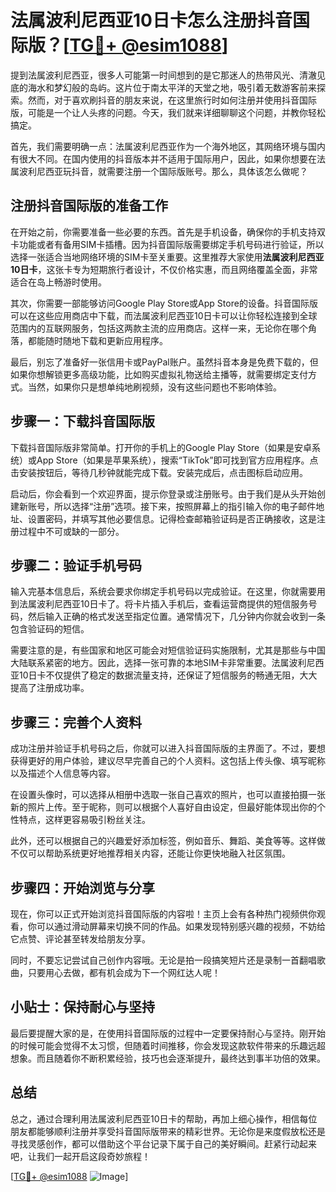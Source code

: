 # 法属波利尼西亚10日卡怎么注册抖音国际版？[[TG💪+ @esim1088](https://t.me/s/esim1088)]

提到法属波利尼西亚，很多人可能第一时间想到的是它那迷人的热带风光、清澈见底的海水和梦幻般的岛屿。这片位于南太平洋的天堂之地，吸引着无数游客前来探索。然而，对于喜欢刷抖音的朋友来说，在这里旅行时如何注册并使用抖音国际版，可能是一个让人头疼的问题。今天，我们就来详细聊聊这个问题，并教你轻松搞定。

首先，我们需要明确一点：法属波利尼西亚作为一个海外地区，其网络环境与国内有很大不同。在国内使用的抖音版本并不适用于国际用户，因此，如果你想要在法属波利尼西亚玩抖音，就需要注册一个国际版账号。那么，具体该怎么做呢？

## 注册抖音国际版的准备工作

在开始之前，你需要准备一些必要的东西。首先是手机设备，确保你的手机支持双卡功能或者有备用SIM卡插槽。因为抖音国际版需要绑定手机号码进行验证，所以选择一张适合当地网络环境的SIM卡至关重要。这里推荐大家使用**法属波利尼西亚10日卡**，这张卡专为短期旅行者设计，不仅价格实惠，而且网络覆盖全面，非常适合在岛上畅游时使用。

其次，你需要一部能够访问Google Play Store或App Store的设备。抖音国际版可以在这些应用商店中下载，而法属波利尼西亚10日卡可以让你轻松连接到全球范围内的互联网服务，包括这两款主流的应用商店。这样一来，无论你在哪个角落，都能随时随地下载和更新应用程序。

最后，别忘了准备好一张信用卡或PayPal账户。虽然抖音本身是免费下载的，但如果你想解锁更多高级功能，比如购买虚拟礼物送给主播等，就需要绑定支付方式。当然，如果你只是想单纯地刷视频，没有这些问题也不影响体验。

## 步骤一：下载抖音国际版

下载抖音国际版非常简单。打开你的手机上的Google Play Store（如果是安卓系统）或App Store（如果是苹果系统），搜索“TikTok”即可找到官方应用程序。点击安装按钮后，等待几秒钟就能完成下载。安装完成后，点击图标启动应用。

启动后，你会看到一个欢迎界面，提示你登录或注册账号。由于我们是从头开始创建新账号，所以选择“注册”选项。接下来，按照屏幕上的指引输入你的电子邮件地址、设置密码，并填写其他必要信息。记得检查邮箱验证码是否正确接收，这是注册过程中不可或缺的一部分。

## 步骤二：验证手机号码

输入完基本信息后，系统会要求你绑定手机号码以完成验证。在这里，你就需要用到法属波利尼西亚10日卡了。将卡片插入手机后，查看运营商提供的短信服务号码，然后输入正确的格式发送至指定位置。通常情况下，几分钟内你就会收到一条包含验证码的短信。

需要注意的是，有些国家和地区可能会对短信验证码实施限制，尤其是那些与中国大陆联系紧密的地方。因此，选择一张可靠的本地SIM卡非常重要。法属波利尼西亚10日卡不仅提供了稳定的数据流量支持，还保证了短信服务的畅通无阻，大大提高了注册成功率。

## 步骤三：完善个人资料

成功注册并验证手机号码之后，你就可以进入抖音国际版的主界面了。不过，要想获得更好的用户体验，建议尽早完善自己的个人资料。这包括上传头像、填写昵称以及描述个人信息等内容。

在设置头像时，可以选择从相册中选取一张自己喜欢的照片，也可以直接拍摄一张新的照片上传。至于昵称，则可以根据个人喜好自由设定，但最好能体现出你的个性特点，这样更容易吸引粉丝关注。

此外，还可以根据自己的兴趣爱好添加标签，例如音乐、舞蹈、美食等等。这样做不仅可以帮助系统更好地推荐相关内容，还能让你更快地融入社区氛围。

## 步骤四：开始浏览与分享

现在，你可以正式开始浏览抖音国际版的内容啦！主页上会有各种热门视频供你观看，你可以通过滑动屏幕来切换不同的作品。如果发现特别感兴趣的视频，不妨给它点赞、评论甚至转发给朋友分享。

同时，不要忘记尝试自己创作内容哦。无论是拍一段搞笑短片还是录制一首翻唱歌曲，只要用心去做，都有机会成为下一个网红达人呢！

## 小贴士：保持耐心与坚持

最后要提醒大家的是，在使用抖音国际版的过程中一定要保持耐心与坚持。刚开始的时候可能会觉得不太习惯，但随着时间推移，你会发现这款软件带来的乐趣远超想象。而且随着你不断积累经验，技巧也会逐渐提升，最终达到事半功倍的效果。

## 总结

总之，通过合理利用法属波利尼西亚10日卡的帮助，再加上细心操作，相信每位朋友都能够顺利注册并享受抖音国际版带来的精彩世界。无论你是来度假放松还是寻找灵感创作，都可以借助这个平台记录下属于自己的美好瞬间。赶紧行动起来吧，让我们一起开启这段奇妙旅程！

[[TG💪+ @esim1088](https://t.me/s/esim1088) ![Image](https://i.postimg.cc/4NQfJmqS/Snipaste-2025-05-13-00-14-12.png)]